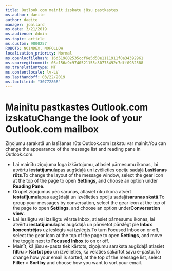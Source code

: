 ```yaml
---
title: Outlook.com mainīt izskatu jūsu pastkastes
ms.author: daeite
author: daeite
manager: joallard
ms.date: 3/21/2019
ms.audience: Admin
ms.topic: article
ms.custom: 9000257
ROBOTS: NOINDEX, NOFOLLOW
localization_priority: Normal
ms.openlocfilehash: 16d519802535ccf6e5d50e1111911f0a34392961
ms.sourcegitcommit: 03a156a9c9740521155a30775492c7dff0982588
ms.translationtype: MT
ms.contentlocale: lv-LV
ms.lasthandoff: 03/22/2019
ms.locfileid: "30772868"
---
```

# <a name="change-the-look-of-your-outlookcom-mailbox"></a><span data-ttu-id="39ed4-102">Mainītu pastkastes Outlook.com izskatu</span><span class="sxs-lookup"><span data-stu-id="39ed4-102">Change the look of your Outlook.com mailbox</span></span>

<span data-ttu-id="39ed4-103">Ziņojumu sarakstā un lasīšanas rūts Outlook.com izskatu var mainīt.</span><span class="sxs-lookup"><span data-stu-id="39ed4-103">You can change the appearance of the message list and reading pane in Outlook.com.</span></span>

- <span data-ttu-id="39ed4-104">Lai mainītu ziņojuma loga izkārtojumu, atlasiet pārnesumu ikonas, lai atvērtu **iestatījumu**lapas augšdaļā un izvēlieties opciju sadaļā **Lasīšanas rūts**.</span><span class="sxs-lookup"><span data-stu-id="39ed4-104">To change the layout of the message window, select the gear icon at the top of the page to open **Settings**, and choose an option under **Reading Pane**.</span></span>
- <span data-ttu-id="39ed4-105">Grupēt ziņojumus pēc sarunas, atlasiet rīku ikona atvērt **iestatījumu**lapas augšdaļā un izvēlieties opciju sadaļā**sarunas skatā**.</span><span class="sxs-lookup"><span data-stu-id="39ed4-105">To group your messages by conversation, select the gear icon at the top of the page to open **Settings**, and choose an option under**Conversation view**.</span></span>
- <span data-ttu-id="39ed4-106">Lai ieslēgtu vai izslēgtu vērsta Inbox, atlasiet pārnesumu ikonas, lai atvērtu **iestatījumu**lapas augšdaļā un pārvietot pārslēgt pie **Inbox koncentrējas** uz ieslēgts vai izslēgts.</span><span class="sxs-lookup"><span data-stu-id="39ed4-106">To turn Focused Inbox on or off, select the gear icon at the top of the page to open **Settings**, and move the toggle next to **Focused Inbox** to on or off.</span></span>
- <span data-ttu-id="39ed4-107">Mainīt, kā jūsu e-pasta tiek kārtots, ziņojumu saraksta augšdaļā atlasiet **filtru** > **Kārtot pēc** un izvēlieties, kā vēlaties sakārtot savu e-pastu.</span><span class="sxs-lookup"><span data-stu-id="39ed4-107">To change how your email is sorted, at the top of the message list, select **Filter** > **Sort by** and choose how you want to sort your email.</span></span>